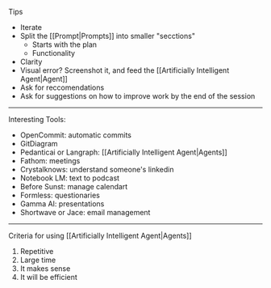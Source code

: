 Tips

- Iterate
- Split the [[Prompt|Prompts]] into smaller "secctions"
	- Starts with the plan
	- Functionality
- Clarity
- Visual error? Screenshot it, and feed the [[Artificially Intelligent Agent|Agent]]
- Ask for reccomendations
- Ask for suggestions on how to improve work by the end of the session

---

Interesting Tools:

- OpenCommit: automatic commits
- GitDiagram
- Pedanticai or Langraph: [[Artificially Intelligent Agent|Agents]]
- Fathom: meetings
- Crystalknows: understand someone's linkedin
- Notebook LM: text to podcast
- Before Sunst: manage calendart
- Formless: questionaries
- Gamma AI: presentations
- Shortwave or Jace: email management

---

Criteria for using [[Artificially Intelligent Agent|Agents]]

1. Repetitive
2. Large time
3. It makes sense
4. It will be efficient